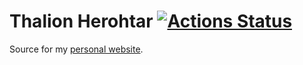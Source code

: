# Thalion Herohtar [![Actions Status](https://github.com/Herohtar/thalion-herohtar/workflows/Node%20CI/badge.svg)](https://github.com/Herohtar/thalion-herohtar/actions)

Source for my [personal website](https://herohtar.com).
